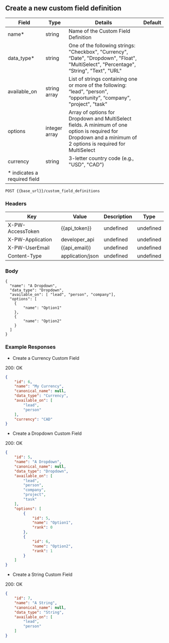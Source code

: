 ## Create a new custom field definition

| Field                 | Type          | Details | Default |
| --------------------- | ------------- | ----------------------- | ---------------------- |
| name*              | string | Name of the Custom Field Definition                     |                      |
| data_type*                  | string | One of the following strings: "Checkbox", "Currency", “Date", "Dropdown", "Float", "MultiSelect", "Percentage", “String", "Text", "URL" |                      |
| available_on              | string array       | List of strings containing one or more of the following: “lead”, “person”, “opportunity”, “company”, "project", "task"                      |                      |
| options          | integer array       | Array of options for Dropdown and MultiSelect fields.  A minimum of one option is required for Dropdown and a minimum of 2 options is required for MultiSelect                      |                      |
| currency            | string | 3-letter country code (e.g., "USD", "CAD")                     |                      |
|\* indicates a required field| | |

```POST {{base_url}}/custom_field_definitions```

### Headers

Key | Value | Description | Type
--- | --- | --- | ---
X-PW-AccessToken | {{api_token}} | undefined | undefined
X-PW-Application | developer_api | undefined | undefined
X-PW-UserEmail | {{api_email}} | undefined | undefined
Content-Type | application/json | undefined | undefined
### Body

```
{
  "name": "A Dropdown",
  "data_type": "Dropdown",
  "available_on": [ "lead", "person", "company"],
  "options": [
  	{
  		"name": "Option1"
  	},
  	{
  		"name": "Option2"
  	}
  ]
}
```
### Example Responses

- Create a Currency Custom Field

200: OK
```json
{
    "id": 6,
    "name": "My Currency",
    "canonical_name": null,
    "data_type": "Currency",
    "available_on": [
        "lead",
        "person"
    ],
    "currency": "CAD"
}
```
- Create a Dropdown Custom Field

200: OK
```json
{
    "id": 5,
    "name": "A Dropdown",
    "canonical_name": null,
    "data_type": "Dropdown",
    "available_on": [
        "lead",
        "person",
        "company",
        "project",
        "task"
    ],
    "options": [
        {
            "id": 5,
            "name": "Option1",
            "rank": 0
        },
        {
            "id": 6,
            "name": "Option2",
            "rank": 1
        }
    ]
}
```
- Create a String Custom Field

200: OK
```json
{
    "id": 7,
    "name": "A String",
    "canonical_name": null,
    "data_type": "String",
    "available_on": [
        "lead",
        "person"
    ]
}
```